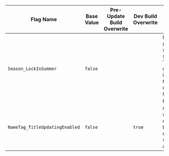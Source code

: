 | Flag Name | Base Value | Pre-Update Build Overwrite | Dev Build Overwrite | Flag Info |
|-|-|-|-|-|
| `Season_LockInSummer` | `false` |  |  | Locks the game's season in summer. This is only intended to be used for Imaging purposes. |
| `NameTag_TitleUpdatingEnabled` | `false` |  | `true` | Controls whether or not the title updating system is available. |